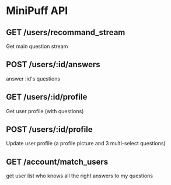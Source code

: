 MiniPuff API
============

GET /users/recommand_stream
-------------------------------

Get main question stream


POST /users/:id/answers
-----------------------

answer :id's questions 


GET /users/:id/profile
----------------------

Get user profile (with questions)


POST /users/:id/profile
-----------------------

Update user profile (a profile picture and 3 multi-select questions)


GET /account/match_users
------------------------

get user list who knows all the right answers to my questions



